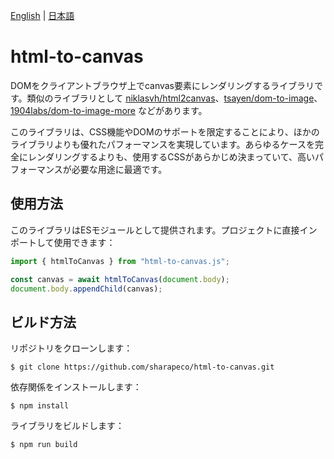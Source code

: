 [English](README.md) | [日本語](README.ja.md)

# html-to-canvas

DOMをクライアントブラウザ上でcanvas要素にレンダリングするライブラリです。類似のライブラリとして [niklasvh/html2canvas](https://github.com/niklasvh/html2canvas)、[tsayen/dom-to-image](https://github.com/tsayen/dom-to-image)、[1904labs/dom-to-image-more](https://github.com/1904labs/dom-to-image-more) などがあります。

このライブラリは、CSS機能やDOMのサポートを限定することにより、ほかのライブラリよりも優れたパフォーマンスを実現しています。あらゆるケースを完全にレンダリングするよりも、使用するCSSがあらかじめ決まっていて、高いパフォーマンスが必要な用途に最適です。

## 使用方法

このライブラリはESモジュールとして提供されます。プロジェクトに直接インポートして使用できます：

```js
import { htmlToCanvas } from "html-to-canvas.js";

const canvas = await htmlToCanvas(document.body);
document.body.appendChild(canvas);
```

## ビルド方法

リポジトリをクローンします：

```shell-session
$ git clone https://github.com/sharapeco/html-to-canvas.git
```

依存関係をインストールします：

```shell-session
$ npm install
```

ライブラリをビルドします：

```shell-session
$ npm run build
```